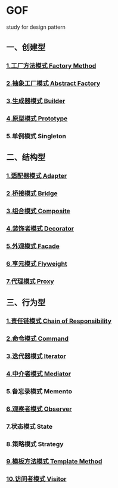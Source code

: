 # GOF
study for design pattern

## 一、创建型
### [1.工厂方法模式 Factory Method](src/main/java/factory/factorymethod/order/PizzaStore.java)
### [2.抽象工厂模式 Abstract Factory](src/main/java/factory/absfactory/order/PizzaStore.java)
### [3.生成器模式 Builder](src/main/java/builder/improve/Client.java)
### [4.原型模式 Prototype](src/main/java/prototype/deepclone/Client.java)
### 5.单例模式 Singleton

## 二、结构型
### [1.适配器模式 Adapter](src/main/java/adapter/interfaceadapter/Client.java)
### [2.桥接模式 Bridge](src/main/java/bridge/Client.java)
### [3.组合模式 Composite](src/main/java/composite/Client.java)
### [4.装饰者模式 Decorator](src/main/java/decorator/CoffeeBar.java)
### [5.外观模式 Facade](src/main/java/facade/Client.java)
### [6.享元模式 Flyweight](src/main/java/flyweight/Client.java)
### [7.代理模式 Proxy](src/main/java/proxy/dynamic/Client.java)

## 三、行为型
### [1.责任链模式 Chain of Responsibility](src/main/java/responsibilitychain/Client.java)
### [2.命令模式 Command](src/main/java/command/Client.java)
### [3.迭代器模式 Iterator](src/main/java/iterator/Client.java)
### [4.中介者模式 Mediator](src/main/java/mediator/Client.java)
### 5.备忘录模式 Memento
### [6.观察者模式 Observer](src/main/java/observer/improve/Client.java)
### 7.状态模式 State 
### 8.策略模式 Strategy
### [9.模板方法模式 Template Method](src/main/java/template/improve/Client.java)
### [10.访问者模式 Visitor](src/main/java/visitor/Client.java)